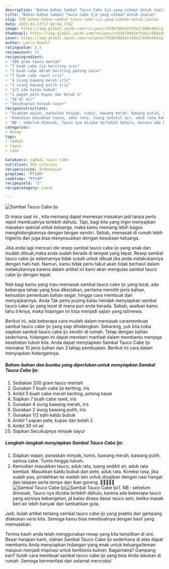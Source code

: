 ```yaml
---
description: "Bahan-bahan Sambal Tauco Cabe Ijo yang nikmat Untuk Jualan"
title: "Bahan-bahan Sambal Tauco Cabe Ijo yang nikmat Untuk Jualan"
slug: 538-bahan-bahan-sambal-tauco-cabe-ijo-yang-nikmat-untuk-jualan
date: 2021-03-27T17:42:04.176Z
image: https://img-global.cpcdn.com/recipes/c934bf88d2efd3e2/680x482cq70/sambal-tauco-cabe-ijo-foto-resep-utama.jpg
thumbnail: https://img-global.cpcdn.com/recipes/c934bf88d2efd3e2/680x482cq70/sambal-tauco-cabe-ijo-foto-resep-utama.jpg
cover: https://img-global.cpcdn.com/recipes/c934bf88d2efd3e2/680x482cq70/sambal-tauco-cabe-ijo-foto-resep-utama.jpg
author: Larry Howell
ratingvalue: 3.1
reviewcount: 11
recipeingredient:
- "200 gram tauco mentah"
- "7 buah cabe ijo keriting iris"
- "5 buah cabe merah keriting potong kasar"
- "7 buah cabe rawit iris"
- "4 siung bawang merah iris"
- "2 siung bawang putih iris"
- "1/2 sdm kaldu bubuk"
- "1 papan pete kupas dan belah 2"
- "30 ml air"
- "Secukupnya minyak sayur"
recipeinstructions:
- "Siapkan wajan, panaskan minyak, tumis, bawang merah, bawang putih, semua cabe. Tumis hingga harum."
- "Kemudian masukkan tauco, aduk rata, tuang sedikit air, aduk rata kembali. Masukkan kaldu bubuk dan pete, aduk rata. Koreksi rasa, jika sudah pas, pindahkan ke wadah lain untuk disajikan dengan nasi hangat dan lalapan serta tempe dan ikan goreng. 🤤🤤😂😂😂"
- "NB : sebelum dimasak, Tauco nya dicoba terlebih dahulu, karena ada beberapa tauco yang asinnya kebangetan, jd kalau dirasa dasar tauco asin, ketika masak beri air lebih banyak dan tambahkan gula."
categories:
- Resep
tags:
- sambal
- tauco
- cabe

katakunci: sambal tauco cabe 
nutrition: 293 calories
recipecuisine: Indonesian
preptime: "PT15M"
cooktime: "PT54M"
recipeyield: "3"
recipecategory: Lunch

---
```



![Sambal Tauco Cabe Ijo](https://img-global.cpcdn.com/recipes/c934bf88d2efd3e2/680x482cq70/sambal-tauco-cabe-ijo-foto-resep-utama.jpg)

Di masa  saat ini , kita memang dapat memesan masakan jadi tanpa perlu repot membuatnya terlebih dahulu. Tapi, bagi kita yang ingin menyajikan masakan special untuk keluarga, maka kamu memang lebih bagus menghidangkannya dengan tangan sendiri. Sebab, memasak di rumah lebih higienis dan juga bisa menyesuaikan dengan kesukaan keluarga.

Jika anda lagi mencari ide resep sambal tauco cabe ijo yang enak dan mudah dibuat,maka anda sudah berada di tempat yang tepat. Resep sambal tauco cabe ijo  sebenarnya tidak susah untuk dibuat jika anda melakukannya dengan hati-hati. Namun, kamu tidak perlu takut akan tidak berhasil dalam melakukannya 
karena dalam artikel ini kami akan mengulas sambal tauco cabe ijo dengan tepat.  



Nah bagi kamu yang mau memasak sambal tauco cabe ijo yang lezat, ada beberapa tahap yang bisa dikerjakan, pertama memilih jenis bahan, kemudian penentuan bahan segar, hingga cara membuat dan menyajikannya. Anda Tak perlu pusing kalau hendak menyiapkan sambal tauco cabe ijo yang lezat di mana pun anda berada. Sebab, asalkan kamu  tahu triknya, maka hidangan ini bisa menjadi sajian yang istimewa.

Berikut ini, ada beberapa cara mudah dalam memasak caramembuat sambal tauco cabe ijo yang siap dihidangkan. Sekarang, yuk kita coba siapkan sambal tauco cabe ijo sendiri di rumah. Tetap dengan bahan sederhana, hidangan ini dapat memberi manfaat dalam membantu menjaga kesehatan tubuh kita. Anda dapat menyiapkan Sambal Tauco Cabe Ijo memakai 10 jenis bahan dan 3 tahap pembuatan. Berikut ini cara dalam menyiapkan hidangannya.

<!--inarticleads1-->

##### Bahan-bahan dan bumbu yang diperlukan untuk menyiapkan Sambal Tauco Cabe Ijo:

1. Sediakan 200 gram tauco mentah
1. Gunakan 7 buah cabe ijo keriting, iris
1. Ambil 5 buah cabe merah keriting, potong kasar
1. Siapkan 7 buah cabe rawit, iris
1. Gunakan 4 siung bawang merah, iris
1. Gunakan 2 siung bawang putih, iris
1. Gunakan 1/2 sdm kaldu bubuk
1. Ambil 1 papan pete, kupas dan belah 2
1. Ambil 30 ml air
1. Siapkan Secukupnya minyak sayur




<!--inarticleads2-->

##### Langkah-langkah menyiapkan Sambal Tauco Cabe Ijo:

1. Siapkan wajan, panaskan minyak, tumis, bawang merah, bawang putih, semua cabe. Tumis hingga harum.
1. Kemudian masukkan tauco, aduk rata, tuang sedikit air, aduk rata kembali. Masukkan kaldu bubuk dan pete, aduk rata. Koreksi rasa, jika sudah pas, pindahkan ke wadah lain untuk disajikan dengan nasi hangat dan lalapan serta tempe dan ikan goreng. 🤤🤤😂😂😂
<img src="https://img-global.cpcdn.com/steps/ef45c4d0b282b8a6/160x128cq70/sambal-tauco-cabe-ijo-langkah-memasak-2-foto.jpg" alt="Sambal Tauco Cabe Ijo"><img src="https://img-global.cpcdn.com/steps/050d39243556bbf4/160x128cq70/sambal-tauco-cabe-ijo-langkah-memasak-2-foto.jpg" alt="Sambal Tauco Cabe Ijo">1. NB : sebelum dimasak, Tauco nya dicoba terlebih dahulu, karena ada beberapa tauco yang asinnya kebangetan, jd kalau dirasa dasar tauco asin, ketika masak beri air lebih banyak dan tambahkan gula.




Jadi, itulah artikel tentang  sambal tauco cabe ijo  yang praktis dan gampang dilakukan versi kita. Semoga kamu bisa membuatnya dengan hasil yang memuaskan. 

Terima kasih anda telah menggunakan resep yang kita tampilkan di sini. Besar harapan kami, olahan  Sambal Tauco Cabe Ijo sederhana di atas dapat membantu Anda menyiapkan hidangan yang enak untuk keluarga/teman maupun menjadi inspirasi untuk berbisnis kuliner. Bagaimana? Gampang kan? Itulah cara membuat sambal tauco cabe ijo yang bisa Anda lakukan di rumah. Semoga bermanfaat dan selamat mencoba!

